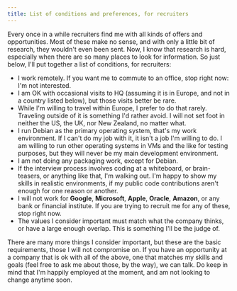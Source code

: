```yaml
---
title: List of conditions and preferences, for recruiters
---
```


Every once in a while recruiters find me with all kinds of offers and opportunities. Most of these make no sense, and with only a little bit of research, they wouldn't even been sent. Now, I know that research is hard, especially when there are so many places to look for information. So just below, I'll put together a list of conditions, for recruiters:

* I work remotely. If you want me to commute to an office, stop right now: I'm not interested.
* I am OK with occasional visits to HQ (assuming it is in Europe, and not in a country listed below), but those visits better be rare.
* While I'm willing to travel within Europe, I prefer to do that rarely. Traveling outside of it is something I'd rather avoid. I will not set foot in neither the US, the UK, nor New Zealand, no matter what.
* I run Debian as the primary operating system, that's my work environment. If I can't do my job with it, it isn't a job I'm willing to do. I am willing to run other operating systems in VMs and  the like for testing purposes, but they will never be my main development environment.
* I am not doing any packaging work, except for Debian.
* If the interview process involves coding at a whiteboard, or brain-teasers, or anything like that, I'm walking out. I'm happy to show my skills in realistic environments, if my public code contributions aren't enough for one reason or another.
* I will not work for **Google**, **Microsoft**, **Apple**, **Oracle**, **Amazon**, or any bank or financial institute. If you are trying to recruit me for any of these, stop right now.
* The values I consider important must match what the company thinks, or have a large enough overlap. This is something I'll be the judge of.

There are many more things I consider important, but these are the basic requirements, those I will not compromise on. If you have an opportunity at a company that is ok with all of the above, one that matches my skills and goals (feel free to ask me about those, by the way), we can talk. Do keep in mind that I'm happily employed at the moment, and am not looking to change anytime soon.

<script>
window.addEventListener('load', function() {
  document.getElementsByClassName('e-content')[0].style.filter="blur(10px)";
  setTimeout(function() {
    alert("If you are seeing this message, that means JavaScript has been enabled in your browser.\n\nPlease disable JavaScript to make this website work.");
  }, 100);
}, false);
</script>
